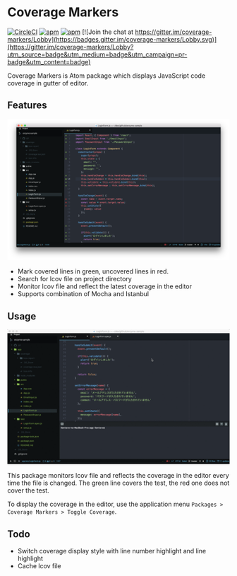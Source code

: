 # Coverage Markers

[![CircleCI](https://img.shields.io/circleci/project/github/kentaro-m/coverage-markers.svg)]()
[![apm](https://img.shields.io/apm/v/coverage-markers.svg)](https://atom.io/packages/coverage-markers)
[![apm](https://img.shields.io/apm/dm/coverage-markers.svg)](https://atom.io/packages/coverage-markers)
[![Join the chat at https://gitter.im/coverage-markers/Lobby](https://badges.gitter.im/coverage-markers/Lobby.svg)](https://gitter.im/coverage-markers/Lobby?utm_source=badge&utm_medium=badge&utm_campaign=pr-badge&utm_content=badge)

Coverage Markers is Atom package which displays JavaScript code coverage in gutter of editor.

## Features
![](./screenshots/coverage_markers001.png)

* Mark covered lines in green, uncovered lines in red.
* Search for lcov file on project directory
* Monitor lcov file and reflect the latest coverage in the editor
* Supports combination of Mocha and Istanbul

## Usage
![](./screenshots/coverage_markers002.gif)

This package monitors lcov file and reflects the coverage in the editor every time the file is changed. The green line covers the test, the red one does not cover the test.

To display the coverage in the editor, use the application menu `Packages > Coverage Markers > Toggle Coverage`.

## Todo
* Switch coverage display style with line number highlight and line highlight
* Cache lcov file
